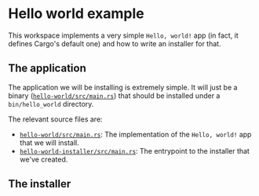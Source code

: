 # Hello world example
This workspace implements a very simple `Hello, world!` app (in fact, it defines Cargo's default one) and how to write an installer for that.


## The application
The application we will be installing is extremely simple. It will just be a binary ([`hello-world/src/main.rs`](./hello-world/src/main.rs)) that should be installed under a `bin/hello_world` directory.

The relevant source files are:
- [`hello-world/src/main.rs`](./hello-world/src/main.rs): The implementation of the `Hello, world!` app that we will install.
- [`hello-world-installer/src/main.rs`](./hello-world-installer/src/main.rs): The entrypoint to the installer that we've created.


## The installer

